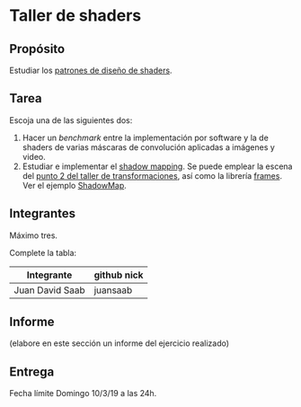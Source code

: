 # Taller de shaders

## Propósito

Estudiar los [patrones de diseño de shaders](http://visualcomputing.github.io/Shaders/#/4).

## Tarea

Escoja una de las siguientes dos:

1. Hacer un _benchmark_ entre la implementación por software y la de shaders de varias máscaras de convolución aplicadas a imágenes y video.
2. Estudiar e implementar el [shadow mapping](http://www.opengl-tutorial.org/intermediate-tutorials/tutorial-16-shadow-mapping/). Se puede emplear la escena del [punto 2 del taller de transformaciones](https://github.com/VisualComputing/Transformations_ws), así como la librería [frames](https://github.com/VisualComputing/frames). Ver el ejemplo [ShadowMap](https://github.com/VisualComputing/frames/tree/master/examples/demos/ShadowMap).

## Integrantes

Máximo tres.

Complete la tabla:

| Integrante | github nick |
|------------|-------------|
| Juan David Saab           | juansaab |

## Informe

(elabore en este sección un informe del ejercicio realizado)

## Entrega

Fecha límite Domingo 10/3/19 a las 24h.
